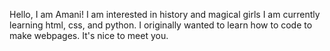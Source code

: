 Hello, I am Amani!
I am interested in history and magical girls
I am currently learning html, css, and python. I originally wanted to learn how to code to make webpages.
It's nice to meet you.
